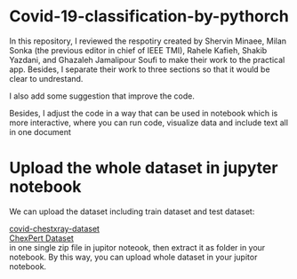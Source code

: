 # Covid-19-classification-by-pythorch

In this repository, I reviewed the respotiry created by Shervin Minaee, Milan Sonka (the previous editor in chief of IEEE TMI), Rahele Kafieh, Shakib Yazdani, and Ghazaleh Jamalipour Soufi to make their work to the practical app. Besides, I separate their work to three sections so that it would be clear to undrestand. 


I also add some suggestion that improve the code. 

Besides, I adjust the code in a way that can be used in notebook which is more interactive, where you can run code, visualize data and include text all in one document

# Upload the whole dataset in jupyter notebook

We can upload the dataset including train dataset and test dataset:

<a href= "https://github.com/ieee8023/covid-chestxray-dataset"> covid-chestxray-dataset </a>   
<a href= "https://stanfordmlgroup.github.io/competitions/chexpert"> ChexPert Dataset </a>  
in one single zip file in jupitor noteook, then extract it as folder in your notebook. By this way, you can upload whole dataset in your jupitor notebook. 
